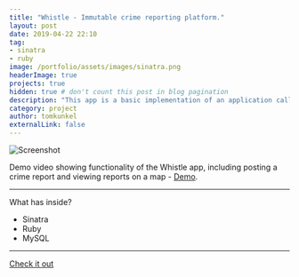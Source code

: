 ```yaml
---
title: "Whistle - Immutable crime reporting platform."
layout: post
date: 2019-04-22 22:10
tag: 
- sinatra
- ruby
image: /portfolio/assets/images/sinatra.png
headerImage: true
projects: true
hidden: true # don't count this post in blog pagination
description: "This app is a basic implementation of an application called Whistle for reporting crimes"
category: project
author: tomkunkel
externalLink: false
---
```


![Screenshot](/portfolio/assets/images/whistle-screenshot.png)

Demo video showing functionality of the Whistle app, including posting a crime report and viewing reports on a map - [Demo](https://youtu.be/ryzBVDvhwj4). 

---

What has inside?

- Sinatra
- Ruby
- MySQL

---

[Check it out](https://github.com/decentralvision/whistle) 

